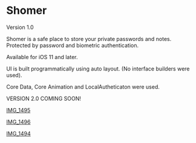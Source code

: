 # Shomer

Version 1.0

Shomer is a safe place to store your private passwords and notes. Protected by password and biometric authentication.

Available for iOS 11 and later.

UI is built programmatically using auto layout. (No interface builders were used).

Core Data, Core Animation and LocalAutheticaton were used.

VERSION 2.0 COMING SOON!

[IMG_1495](https://user-images.githubusercontent.com/79376703/117939619-4c43d400-b319-11eb-9b01-614c0883c963.PNG)

[IMG_1496](https://user-images.githubusercontent.com/79376703/117939624-4cdc6a80-b319-11eb-9715-9aba209d97e4.PNG)

[IMG_1494](https://user-images.githubusercontent.com/79376703/117939616-4b12a700-b319-11eb-9a29-4c55f8784bbc.PNG)

